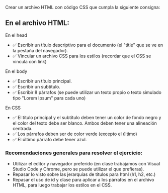 Crear un archivo HTML con código CSS que cumpla la siguiente consigna:

## En el archivo HTML:

En el head
- ✅ Escribir un título descriptivo para el documento (el "title" que se ve en la pestaña del navegador).
- ✅ Vincular un archivo CSS para los estilos (recordar que el CSS se vincula con link)

En el body

- ✅ Escribir un título principal. 
- ✅ Escribir un subtítulo.
- ✅ Escribir 8 párrafos (se puede utilizar un texto propio o texto simulado tipo "Lorem Ipsum" para cada uno)

En CSS

- ✅ El título principal y el subtítulo deben tener un color de fondo negro y el color del texto debe ser blanco. Ambos deben tener una alineación centrada.
- ✅ Los párrafos deben ser de color verde (excepto el último)
- ✅ El último párrafo debe tener azul.

### Recomendaciones generales para resolver el ejercicio: 

- Utilizar el editor y navegador preferido (en clase trabajamos con Visual Studio Code y Chrome, pero se puede utilizar el que prefieras).
- Repasar lo visto sobre las jerarquías de títulos para html (h1, h2, etc.)
- Repasar el uso de id y clase para aplicar a los párrafos en el archivo HTML, para luego trabajar los estilos en el CSS.